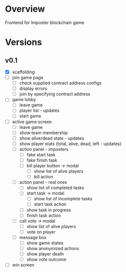# Overview
Frontend for Imposter blockchain game
# Versions
## v0.1
- [x] scaffolding
- [ ] join game page
  - [ ] check supplied contract address configs
  - [ ] display errors
  - [ ] join by specifying contract address
- [ ] game lobby
  - [ ] leave game
  - [ ] player list - updates
  - [ ] start game
- [ ] active game screen
  - [ ] leave game
  - [ ] show team membership
  - [ ] show alive/dead state - updates
  - [ ] show player stats (total, alive, dead, left - updates)
  - [ ] action panel - imposters
    - [ ] fake start task
    - [ ] fake finish task
    - [ ] kill player button -> modal
      - [ ] show list of alive players
      - [ ] kill action
  - [ ] action panel - real ones
    - [ ] show list of completed tasks
    - [ ] start task -> modal
      - [ ] show list of incomplete tasks
      - [ ] start task action
    - [ ] show task in progress
    - [ ] finish task action
  - [ ] call vote -> modal
    - [ ] show list of alive players
    - [ ] vote on player
  - [ ] message box
    - [ ] show game states
    - [ ] show anonymized actions
    - [ ] show player death
    - [ ] show vote outcome
- [ ] win screen
